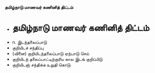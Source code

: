 **தமிழ்நாடு மாணவர் கணினித் திட்டம்**
- # தமிழ்நாடு மாணவர் கணினித் திட்டம்
- n. இடந்தலைப்பாடு
- குறியிடச் சந்திப்பு
- (வினை) குறியிடந்தலைப்பாடு ஏற்பாடு செய்
- குறியிடந் தலைப்பாட்டிற்குரிய கால இடங் குறிப்பிடு
- குறியிடஞ் சந்திக்க உறுதி கொடு.

